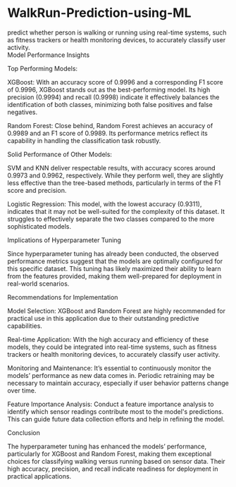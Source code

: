 # WalkRun-Prediction-using-ML
predict whether person is walking or running using real-time systems, such as fitness trackers or health monitoring devices, to accurately classify user activity.  
Model Performance Insights

Top Performing Models:

XGBoost: With an accuracy score of 0.9996 and a corresponding F1 score of 0.9996, XGBoost stands out as the best-performing model. Its high precision (0.9994) and recall (0.9998) indicate it effectively balances the identification of both classes, minimizing both false positives and false negatives.

Random Forest: Close behind, Random Forest achieves an accuracy of 0.9989 and an F1 score of 0.9989. Its performance metrics reflect its capability in handling the classification task robustly.

Solid Performance of Other Models:

SVM and KNN deliver respectable results, with accuracy scores around 0.9973 and 0.9962, respectively. While they perform well, they are slightly less effective than the tree-based methods, particularly in terms of the F1 score and precision.

Logistic Regression: This model, with the lowest accuracy (0.9311), indicates that it may not be well-suited for the complexity of this dataset. It struggles to effectively separate the two classes compared to the more sophisticated models.

Implications of Hyperparameter Tuning

Since hyperparameter tuning has already been conducted, the observed performance metrics suggest that the models are optimally configured for this specific dataset. This tuning has likely maximized their ability to learn from the features provided, making them well-prepared for deployment in real-world scenarios.

Recommendations for Implementation

Model Selection: XGBoost and Random Forest are highly recommended for practical use in this application due to their outstanding predictive capabilities.

Real-time Application: With the high accuracy and efficiency of these models, they could be integrated into real-time systems, such as fitness trackers or health monitoring devices, to accurately classify user activity.

Monitoring and Maintenance: It’s essential to continuously monitor the models’ performance as new data comes in. Periodic retraining may be necessary to maintain accuracy, especially if user behavior patterns change over time.

Feature Importance Analysis: Conduct a feature importance analysis to identify which sensor readings contribute most to the model's predictions. This can guide future data collection efforts and help in refining the model.

Conclusion

The hyperparameter tuning has enhanced the models’ performance, particularly for XGBoost and Random Forest, making them exceptional choices for classifying walking versus running based on sensor data. Their high accuracy, precision, and recall indicate readiness for deployment in practical applications.
